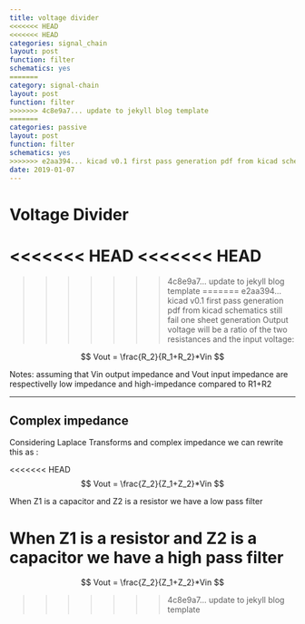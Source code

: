 ```yaml
---
title: voltage divider
<<<<<<< HEAD
<<<<<<< HEAD
categories: signal_chain
layout: post
function: filter
schematics: yes
=======
category: signal-chain
layout: post
function: filter
>>>>>>> 4c8e9a7... update to jekyll blog template
=======
categories: passive
layout: post
function: filter
schematics: yes
>>>>>>> e2aa394... kicad v0.1 first pass generation pdf from kicad schematics still fail one sheet generation
date: 2019-01-07
---
```


# Voltage Divider

<<<<<<< HEAD
<<<<<<< HEAD
=======
<object type="image/svg+xml" data="{{site.baseurl}}/out/svg/voltage divider.svg" alt="" width="500" height="200"></object>

>>>>>>> 4c8e9a7... update to jekyll blog template
=======
>>>>>>> e2aa394... kicad v0.1 first pass generation pdf from kicad schematics still fail one sheet generation
Output voltage will be a ratio of the two resistances and the input voltage:

$$ Vout = \frac{R_2}{R_1+R_2}*Vin $$

Notes: assuming that Vin output impedance and Vout input impedance are respectivelly low impedance and high-impedance compared to R1+R2

----

## Complex impedance

Considering Laplace Transforms and complex impedance we can rewrite this as :

<<<<<<< HEAD
$$ Vout = \frac{Z_2}{Z_1+Z_2}*Vin $$

When Z1 is a capacitor and Z2 is a resistor we have a low pass filter

When Z1 is a resistor and Z2 is a capacitor we have a high pass filter
=======
$$ Vout = \frac{Z_2}{Z_1+Z_2}*Vin $$
>>>>>>> 4c8e9a7... update to jekyll blog template
